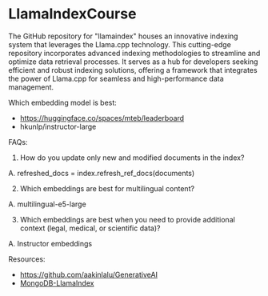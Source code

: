# LlamaIndexCourse
The GitHub repository for "llamaindex" houses an innovative indexing system that leverages the Llama.cpp technology. This cutting-edge repository incorporates advanced indexing methodologies to streamline and optimize data retrieval processes. It serves as a hub for developers seeking efficient and robust indexing solutions, offering a framework that integrates the power of Llama.cpp for seamless and high-performance data management.


Which embedding model is best: 
- https://huggingface.co/spaces/mteb/leaderboard
- hkunlp/instructor-large 


FAQs:

1. How do you update only new and modified documents in the index?

A. refreshed_docs = index.refresh_ref_docs(documents)

2. Which embeddings are best for multilingual content?

A. multilingual-e5-large

3. Which embeddings are best when you need to provide additional context (legal, medical, or scientific data)?

A. Instructor embeddings


Resources:
- https://github.com/aakinlalu/GenerativeAI
- [MongoDB-LlamaIndex](https://docs.llamaindex.ai/en/stable/examples/docstore/MongoDocstoreDemo.html)
  

